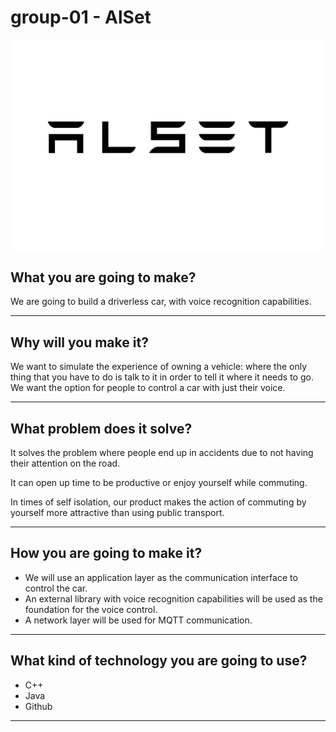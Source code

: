# group-01 - AlSet

![AlSet](images/alset.svg)

## What you are going to make?

We are going to build a driverless car, with voice recognition capabilities.

---

## Why will you make it?

We want to simulate the experience of owning a vehicle: where the only thing that you have to do is talk to it in order to tell it where it needs to go.
We want the option for people to control a car with just their voice.

---

## What problem does it solve?

It solves the problem where people end up in accidents due to not having their attention on the road.

It can open up time to be productive or enjoy yourself while commuting.

In times of self isolation, our product makes the action of commuting by yourself more attractive than using public transport.

---

## How you are going to make it?

- We will use an application layer as the communication interface to control the car.
- An external library with voice recognition capabilities will be used as the foundation for the voice control.
- A network layer will be used for MQTT communication.

---

## What kind of technology you are going to use?

- C++
- Java
- Github

---
